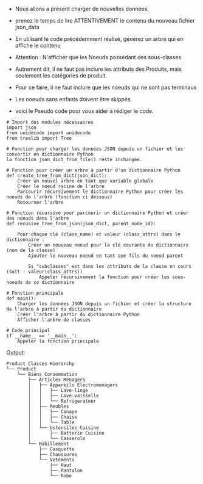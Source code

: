 - Nous allons a présent charger de nouvelles données,
- prenez le temps de lire ATTENTIVEMENT le contenu du nouveau fichier json_data
- En utilisant le code précédemment réalisé, générez un arbre qui en affiche le contenu
- Attention : N'afficher que les Noeuds possédant des sous-classes
- Autrement dit, il ne faut pas inclure les attributs des Produits, mais seulement les catégories de produit.
- Pour ce faire, il ne faut inclure que les noeuds qui ne sont pas terminaux
- Les noeuds sans enfants doivent être skippés.

- voici le Pseudo code pour vous aider à rédiger le code.

```
# Import des modules nécessaires
import json
from unidecode import unidecode
from treelib import Tree

# Fonction pour charger les données JSON depuis un fichier et les convertir en dictionnaire Python
la fonction json_dict_from_file() reste inchangée.

# Fonction pour créer un arbre à partir d'un dictionnaire Python
def create_tree_from_dict(json_dict):
    Créer un nouvel arbre en tant que variable globale
    Créer le noeud racine de l'arbre
    Parcourir récursivement le dictionnaire Python pour créer les noeuds de l'arbre (fonction ci dessous)
    Retourner l'arbre

# Fonction récursive pour parcourir un dictionnaire Python et créer des noeuds dans l'arbre
def recusive_tree_from_json(json_dict, parent_node_id):

    Pour chaque clé (class_name) et valeur (class_attrs) dans le dictionnaire :
        Créer un nouveau noeud pour la clé courante du dictionnaire (nom de la classe)
        Ajouter le nouveau noeud en tant que fils du noeud parent

        Si "subclasses" est dans les attributs de la classe en cours (soit : valeur(class_attrs))
            Appeler récursivement la fonction pour créer les sous-noeuds de ce dictionnaire

# Fonction principale
def main():
    Charger les données JSON depuis un fichier et créer la structure de l'arbre à partir du dictionnaire
    Créer l'arbre à partir du dictionnaire Python
    Afficher l'arbre de classes

# Code principal
if __name__ == '__main__':
    Appeler la fonction principale

```

Output:

```
Product Classes Hierarchy
└── Product
    └── Biens Consommation
        ├── Articles Menagers
        │   ├── Appareils Electromenagers
        │   │   ├── Lave-linge
        │   │   ├── Lave-vaisselle
        │   │   └── Refrigerateur
        │   ├── Meubles
        │   │   ├── Canape
        │   │   ├── Chaise
        │   │   └── Table
        │   └── Ustensiles Cuisine
        │       ├── Batterie Cuisine
        │       └── Casserole
        └── Habillement
            ├── Casquette
            ├── Chaussures
            └── Vetements
                ├── Haut
                ├── Pantalon
                └── Robe
```
